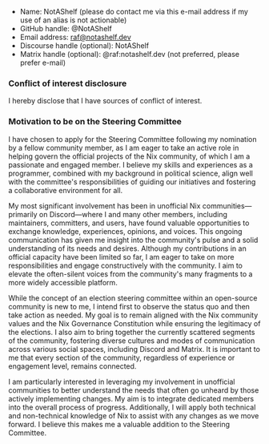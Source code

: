 - Name: NotAShelf (please do contact me via this e-mail address if my use of an alias is not actionable)
- GitHub handle:  @NotAShelf
- Email address: raf@notashelf.dev
- Discourse handle (optional): NotAShelf
- Matrix handle (optional): @raf:notashelf.dev (not preferred, please prefer e-mail)

### Conflict of interest disclosure

I hereby disclose that I have sources of conflict of interest.

### Motivation to be on the Steering Committee

I have chosen to apply for the Steering Committee following my nomination by a fellow community member, as I am eager 
to take an active role in helping govern the official projects of the Nix community, of which I am a passionate and 
engaged member. I believe my skills and experiences as a programmer, combined with my background in political science, 
align well with the committee's responsibilities of guiding our initiatives and fostering a collaborative environment 
for all.

My most significant involvement has been in unofficial Nix communities—primarily on Discord—where I and many other 
members, including maintainers, committers, and users, have found valuable opportunities to exchange knowledge, 
experiences, opinions, and voices. This ongoing communication has given me insight into the community's pulse and a 
solid understanding of its needs and desires. Although my contributions in an official capacity have been limited so 
far, I am eager to take on more responsibilities and engage constructively with the community. I aim to elevate the 
often-silent voices from the community's many fragments to a more widely accessible platform.

While the concept of an election steering committee within an open-source community is new to me, I intend first to 
observe the status quo and then take action as needed. My goal is to remain aligned with the Nix community values and 
the Nix Governance Constitution while ensuring the legitimacy of the elections. I also aim to bring together the 
currently scattered segments of the community, fostering diverse cultures and modes of communication across various 
social spaces, including Discord and Matrix. It is important to me that every section of the community, regardless of 
experience or engagement level, remains connected.

I am particularly interested in leveraging my involvement in unofficial communities to better understand the needs that 
often go unheard by those actively implementing changes. My aim is to integrate dedicated members into the overall 
process of progress. Additionally, I will apply both technical and non-technical knowledge of Nix to assist with any 
changes as we move forward. I believe this makes me a valuable addition to the Steering Committee.
